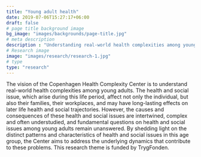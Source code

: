 ```yaml
---
title: "Young adult health"
date: 2019-07-06T15:27:17+06:00
draft: false
# page title background image
bg_image: "images/backgrounds/page-title.jpg"
# meta description
description : "Understanding real-world health complexities among young adults."
# Research image
image: "images/research/research-1.jpg"
# type
type: "research"
---
```


The vision of the Copenhagen Health Complexity Center is to understand real-world health complexities among young adults. The health and social issue, which arise during this life period, affect not only the individual, but also their families, their workplaces, and may have long-lasting effects on later life health and social trajectories. However, the causes and consequences of these health and social issues are intertwined, complex and often understudied, and fundamental questions on health and social issues among young adults remain unanswered. By shedding light on the distinct patterns and characteristics of health and social issues in this age group, the Center aims to address the underlying dynamics that contribute to these problems. This research theme is funded by TrygFonden.